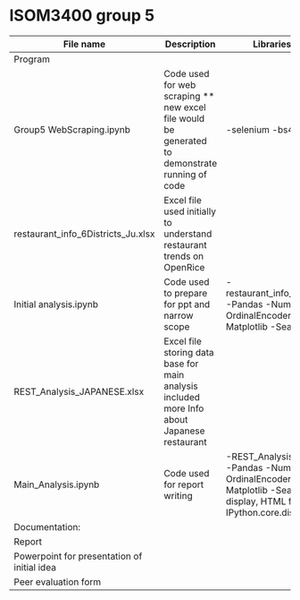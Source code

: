 # ISOM3400 group 5
| File name                                   | Description                                                                                    | Libraries/ files used                                                                                                                               |
|---------------------------------------------|------------------------------------------------------------------------------------------------|-----------------------------------------------------------------------------------------------------------------------------------------------------|
| Program                                     |                                                                                                |                                                                                                                                                     |
| Group5 WebScraping.ipynb                    | Code used for web scraping ** new excel file would be generated to demonstrate running of code | -selenium -bs4 -openpyxl -time                                                                                                                      |
| restaurant_info_6Districts_Ju.xlsx          | Excel file used initially to understand restaurant trends on OpenRice                          |                                                                                                                                                     |
| Initial analysis.ipynb                      | Code used to prepare for ppt and narrow scope                                                  | -restaurant_info_6Districts_Ju.xlsx -Pandas  -Numpy  -OrdinalEncoder from sklearn -Matplotlib -Seaborn                                              |
| REST_Analysis_JAPANESE.xlsx                 | Excel file storing data base for main analysis included more Info about Japanese restaurant    |                                                                                                                                                     |
| Main_Analysis.ipynb                         | Code used for report writing                                                                   | -REST_Analysis_JAPANESE.xlsx -Pandas  -Numpy  -OrdinalEncoder from sklearn -Matplotlib -Seaborn  -Optional: display, HTML from IPython.core.display |
| Documentation:                              |                                                                                                |                                                                                                                                                     |
| Report                                      |                                                                                                |                                                                                                                                                     |
| Powerpoint for presentation of initial idea |                                                                                                |                                                                                                                                                     |
| Peer evaluation form                        |                                                                                                |                                                                                                                                                     |
